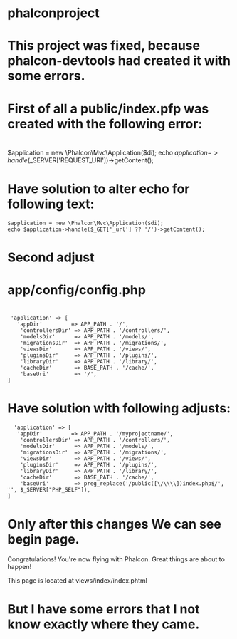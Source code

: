 # phalconproject

# This project was fixed, because phalcon-devtools had created it with some errors. 
# First of all a public/index.pfp was created with the following error:
#
   $application = new \Phalcon\Mvc\Application($di);
   echo $application->handle($_SERVER['REQUEST_URI'])->getContent();

# Have solution to alter echo for following text:

    $application = new \Phalcon\Mvc\Application($di);
    echo $application->handle($_GET['_url'] ?? '/')->getContent();
#
# Second adjust
# app/config/config.php
#
     'application' => [
       'appDir'         => APP_PATH . '/',
        'controllersDir' => APP_PATH . '/controllers/',
        'modelsDir'      => APP_PATH . '/models/',
        'migrationsDir'  => APP_PATH . '/migrations/',
        'viewsDir'       => APP_PATH . '/views/',
        'pluginsDir'     => APP_PATH . '/plugins/',
        'libraryDir'     => APP_PATH . '/library/',
        'cacheDir'       => BASE_PATH . '/cache/',
        'baseUri'        => '/',
    ]
 # Have solution with following adjusts:
 
      'application' => [
       'appDir'         => APP_PATH . '/myprojectname/',
        'controllersDir' => APP_PATH . '/controllers/',
        'modelsDir'      => APP_PATH . '/models/',
        'migrationsDir'  => APP_PATH . '/migrations/',
        'viewsDir'       => APP_PATH . '/views/',
        'pluginsDir'     => APP_PATH . '/plugins/',
        'libraryDir'     => APP_PATH . '/library/',
        'cacheDir'       => BASE_PATH . '/cache/',
        'baseUri'        => preg_replace('/public([\/\\\\])index.php$/', '', $_SERVER["PHP_SELF"]),
    ]
 
 # Only after this changes We can see begin page.
 
Congratulations!
You're now flying with Phalcon. Great things are about to happen!

This page is located at views/index/index.phtml

# But I have some errors that I not know exactly where they came.
